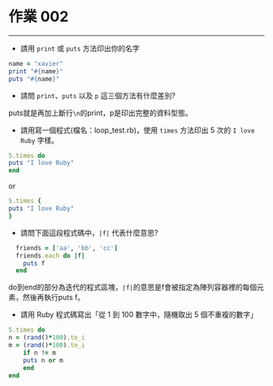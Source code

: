 # 作業 002
---
* 請用 `print` 或 `puts` 方法印出你的名字

```ruby
name = "xavier"
print "#{name}"
puts "#{name}"
```

* 請問 `print`、`puts` 以及 `p` 這三個方法有什麼差別?

puts就是再加上斷行`\n`的print，p是印出完整的資料型態。

* 請用寫一個程式(檔名：loop_test.rb)，使用 `times` 方法印出 5 次的 `I love Ruby` 字樣。

```ruby
5.times do
puts "I love Ruby"
end
```

or

```ruby
5.times {
puts "I love Ruby"
}
```

* 請問下面這段程式碼中，`|f|` 代表什麼意思?

```ruby
  friends = ['aa', 'bb', 'cc']
  friends.each do |f|
    puts f
  end
```

do到end的部分為迭代的程式區塊，`|f|`的意思是f會被指定為陣列容器裡的每個元素，然後再執行puts f。

* 請用 Ruby 程式碼寫出「從 1 到 100 數字中，隨機取出 5 個不重複的數字」

```ruby
5.times do
n = (rand()*100).to_i
m = (rand()*100).to_i
	if n != m
	puts n or m
	end
end
```